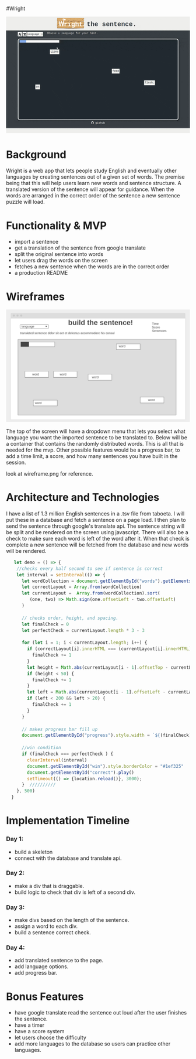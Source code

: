 #Wright

![](wright.gif)

# Background

Wright is a web app that lets people study English and eventually other languages by creating sentences out of a given set of words. The premise being that this will help users learn new words and sentence structure. A translated version of the sentence will appear for guidance.  When the words are arranged in the correct order of the sentence a new sentence puzzle will load. 

# Functionality & MVP

- import a sentence
- get a translation of the sentence from google translate
- split the original sentence into words
- let users drag the words on the screen
- fetches a new sentence when the words are in the correct order
- a production README

# Wireframes

![](wireframe.png)

The top of the screen will have a dropdown menu that lets you select what language you want the imported sentence to be translated to. Below will be a container that contains the randomly distributed words. This is all that is needed for the mvp. Other possible features would be a progress bar, to add a time limit, a score, and how many sentences you have built in the session. 

look at wireframe.png for reference.

# Architecture and Technologies

I have a list of 1.3 million English sentences in a .tsv file from taboeta. I will put these in a database and fetch a sentence on a page load. I then plan to send the sentence through google's translate api. The sentence string will be split and be rendered on the screen using javascript. There will also be a check to make sure each word is left of the word after it. When that check is complete a new sentence will be fetched from the database and new words will be rendered.

```js
   let demo = () => {
    //checks every half second to see if sentence is correct
    let interval = setInterval(() => {
      let wordCollection = document.getElementById("words").getElementsByTagName("div");
      let correctLayout = Array.from(wordCollection)
      let currentLayout =  Array.from(wordCollection).sort(
         (one, two) => Math.sign(one.offsetLeft - two.offsetLeft)
      )
      
      // checks order, height, and spacing.
      let finalCheck = 0
      let perfectCheck = currentLayout.length * 3 - 3

      for (let i = 1; i < currentLayout.length; i++) {
        if (correctLayout[i].innerHTML === (currentLayout[i].innerHTML)) {
          finalCheck += 1
        }
        let height = Math.abs(currentLayout[i - 1].offsetTop - currentLayout[i].offsetTop)
        if (height < 50) {
          finalCheck += 1
        }
        let left = Math.abs(currentLayout[i - 1].offsetLeft - currentLayout[i].offsetLeft)
        if (left < 200 && left > 20) {
          finalCheck += 1 
        }
      }

      // makes progress bar fill up
      document.getElementById("progress").style.width = `${(finalCheck) / (perfectCheck) * 300}px`;

      //win condition
      if (finalCheck === perfectCheck ) {
        clearInterval(interval)
        document.getElementById("win").style.borderColor = "#1ef325"
        document.getElementById("correct").play()
        setTimeout(() => {location.reload()}, 3000);
      }  //////////
    }, 500)
  }
```

# Implementation Timeline

### Day 1: 
- build a skeleton
- connect with the database and translate api. 

### Day 2: 
- make a div that is draggable.
- build logic to check that div is left of a second div.

### Day 3: 
- make divs based on the length of the sentence. 
- assign a word to each div.
- build a sentence correct check.

### Day 4:
- add translated sentence to the page.
- add language options.
- add progress bar.

# Bonus Features
- have google translate read the sentence out loud after the user finishes the sentence.
- have a timer
- have a score system
- let users choose the difficulty
- add more languages to the database so users can practice other languages.

